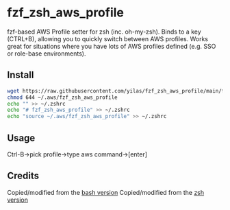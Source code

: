 # fzf_zsh_aws_profile
fzf-based AWS Profile setter for zsh (inc. oh-my-zsh). Binds to a key (CTRL+B), allowing you to quickly switch between AWS profiles. Works great for situations where you have lots of AWS profiles defined (e.g. SSO or role-base environments).

## Install
```bash
wget https://raw.githubusercontent.com/yilas/fzf_zsh_aws_profile/main/fzf_zsh_aws_profile -O ~/.aws/fzf_zsh_aws_profile
chmod 644 ~/.aws/fzf_zsh_aws_profile
echo "" >> ~/.zshrc
echo "# fzf_zsh_aws_profile" >> ~/.zshrc
echo "source ~/.aws/fzf_zsh_aws_profile" >> ~/.zshrc
```

## Usage
Ctrl-B->pick profile->type aws command->[enter]

## Credits
Copied/modified from the [bash version](https://github.com/stonematt/fzf_aws_profile/blob/main/fzf_aws_profile)
Copied/modified from the [zsh version](https://github.com/stonematt/fzf_aws_profile/blob/main/fzf_aws_profile)
